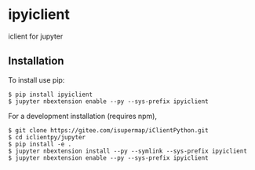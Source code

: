 ipyiclient
===============================

iclient for jupyter

Installation
------------

To install use pip:

    $ pip install ipyiclient
    $ jupyter nbextension enable --py --sys-prefix ipyiclient


For a development installation (requires npm),

    $ git clone https://gitee.com/isupermap/iClientPython.git
    $ cd iclientpy/jupyter
    $ pip install -e .
    $ jupyter nbextension install --py --symlink --sys-prefix ipyiclient
    $ jupyter nbextension enable --py --sys-prefix ipyiclient
